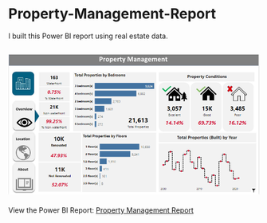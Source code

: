 # Property-Management-Report
I built this Power BI report using real estate data.

![Overview Page](https://github.com/HannahWorld/Property-Management-Report/blob/main/Overview_Page.PNG)
---
View the Power BI Report: [Property Management Report](https://app.powerbi.com/view?r=eyJrIjoiYzEzOWI4ZTYtYmU0ZC00Nzg4LWEyZTEtODcyZDBlYjU4ODczIiwidCI6ImFmN2JlMmJhLTU1OGEtNDlhMC1hYTQ2LWYxNzM0ZDJlN2UyNCJ9&embedImagePlaceholder=true)
